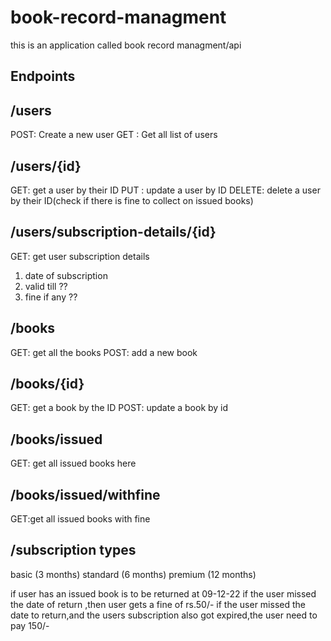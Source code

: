 # book-record-managment

this is an application called book record managment/api

## Endpoints

## /users
POST: Create a new user
GET : Get all list of users

## /users/{id}
GET: get a user by their ID
PUT : update a user by ID
DELETE: delete a user by their ID(check if there is fine to collect on issued books)

## /users/subscription-details/{id}
GET: get user subscription details
1. date of subscription 
2. valid till ??
3. fine if any ??

## /books
GET: get all the books
POST: add a new book

## /books/{id}
GET: get a book by the ID
POST: update a book by id


## /books/issued
GET: get all issued books here

## /books/issued/withfine
GET:get all issued books with fine

## /subscription types
basic (3 months)
standard (6 months)
premium (12 months)

if user has an issued book is to be returned at 09-12-22 
if the user missed the date of return ,then user gets a fine of rs.50/-
if the user missed the date to return,and the users subscription also got expired,the user need to pay 150/-

